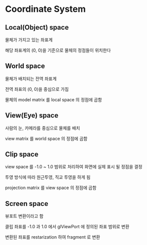 # Coordinate System

## Local(Object) space

물체가 가지고 있는 좌표계

해당 좌표계의 (0, 0)을 기준으로 물체의 정점들이 위치한다

## World space

물체가 배치되는 전역 좌표계

전역 좌표의 (0, 0)을 중심으로 가짐

물체의 model matrix 를 local space 의 정점에 곱함

## View(Eye) space

사람의 눈, 카메라를 중심으로 물체를 배치

view matrix 를 world space 의 정점에 곱함

## Clip space

view space 를 -1.0 ~ 1.0 범위로 처리하여 화면에 실제 표시 될 정점을 결정

투영 방식에 따라 원근투영, 직교 투영을 하게 됨

projection matrix 를 view space 의 정점에 곱함

## Screen space

뷰포트 변환이라고 함

클립 좌표를 -1.0 과 1.0 에서 glViewPort 에 정의된 좌표 범위로 변환

변환된 좌표를 restarization 하여 fragment 로 변환